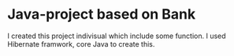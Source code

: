 # Java-project based on Bank

I created this project indivisual which include some function. I used Hibernate framwork, core Java to create this.
